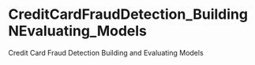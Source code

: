 # CreditCardFraudDetection_BuildingNEvaluating_Models
Credit Card Fraud Detection Building and Evaluating Models
